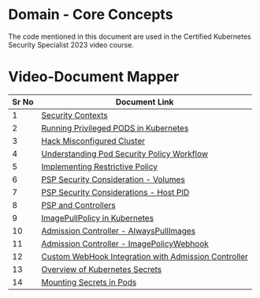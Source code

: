 # Domain - Core Concepts

The code mentioned in this document are used in the Certified Kubernetes Security Specialist 2023 video course.


# Video-Document Mapper

| Sr No | Document Link |
| ------ | ------ |
| 1 | [Security Contexts][PlDa] |
| 2 | [Running Privileged PODS in Kubernetes][PlDb] |
| 3 | [Hack Misconfigured Cluster][PlDc]
| 4 | [Understanding Pod Security Policy Workflow][PlDd]
| 5 | [Implementing Restrictive Policy][PlDe] |
| 6 | [PSP Security Consideration - Volumes][PlDf] |
| 7 | [PSP Security Considerations - Host PID][PlDg] |
| 8 | [PSP and Controllers][PlDz] |
| 9 | [ImagePullPolicy in Kubernetes][PlDh] |
| 10 | [Admission Controller - AlwaysPullImages][PlDi] |
| 11 | [Admission Controller - ImagePolicyWebhook][PlDj] |
| 12 | [Custom WebHook Integration with Admission Controller][PlDk] |
| 13 | [Overview of Kubernetes Secrets][PlDl] |
| 14 | [Mounting Secrets in Pods][PlDm] |

   [PlDa]: <https://github.com/ameeno/certified-kubernetes-security-specialist/blob/master/domain-3-minimize-microservice-vulnerability/pod-securitycontext.yaml>
   [PlDb]: <https://github.com/ameeno/certified-kubernetes-security-specialist/blob/master/domain-3-minimize-microservice-vulnerability/privileged.yaml>
   [PlDc]: <https://github.com/ameeno/certified-kubernetes-security-specialist/blob/master/domain-3-minimize-microservice-vulnerability/hack-case-01.md>
   [PlDd]: <https://github.com/ameeno/certified-kubernetes-security-specialist/blob/master/domain-3-minimize-microservice-vulnerability/pod-security-policy.md>

   [PlDe]: <https://github.com/ameeno/certified-kubernetes-security-specialist/blob/master/domain-3-minimize-microservice-vulnerability/psp-restrictive.md>

   [PlDf]: <https://github.com/ameeno/certified-kubernetes-security-specialist/blob/master/domain-3-minimize-microservice-vulnerability/hostpath.md>
   [PlDg]: <https://github.com/ameeno/certified-kubernetes-security-specialist/blob/master/domain-3-minimize-microservice-vulnerability/hostpid.md>
   [PlDh]: <https://github.com/ameeno/certified-kubernetes-security-specialist/blob/master/domain-3-minimize-microservice-vulnerability/image-pull-policy.md>

   [PlDi]: <https://github.com/ameeno/certified-kubernetes-security-specialist/blob/master/domain-3-minimize-microservice-vulnerability/ac-alwayspullimages.md>

   [PlDj]: <https://github.com/ameeno/certified-kubernetes-security-specialist/blob/master/domain-3-minimize-microservice-vulnerability/imagewebhook.md>

   [PlDk]: <https://github.com/ameeno/certified-kubernetes-security-specialist/blob/master/domain-3-minimize-microservice-vulnerability/imagepolicywebhook-custom.md>

   [PlDl]: <https://github.com/ameeno/certified-kubernetes-security-specialist/blob/master/domain-3-minimize-microservice-vulnerability/secrets.md>

   [PlDm]: <https://github.com/ameeno/certified-kubernetes-security-specialist/blob/master/domain-3-minimize-microservice-vulnerability/mounting-secrets.md>

   [PlDz]: <https://github.com/ameeno/certified-kubernetes-security-specialist/blob/master/domain-3-minimize-microservice-vulnerability/psp-rs.md>
